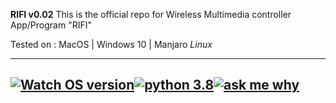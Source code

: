 **RIFI v0.02**
This is the official repo for Wireless Multimedia controller App/Program "RIFI"

Tested on : MacOS | Windows 10 | Manjaro *Linux*

---

##  [![Watch OS version](https://img.shields.io/badge/WatchOS-6.1-skyblue?style=flat)](https://www.apple.com/ca/watchos/watchos-6/)[![python 3.8](https://img.shields.io/badge/Python-3.8.1-brightred?style=flat)](https://www.python.org/)[![ask me why](https://img.shields.io/badge/Rifi-v0.02-purple?style=flat)](http://aayush.wtf)

